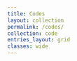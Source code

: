 ```yaml
---
title: Codes
layout: collection
permalink: /codes/
collection: code
entries_layout: grid
classes: wide
---
```

